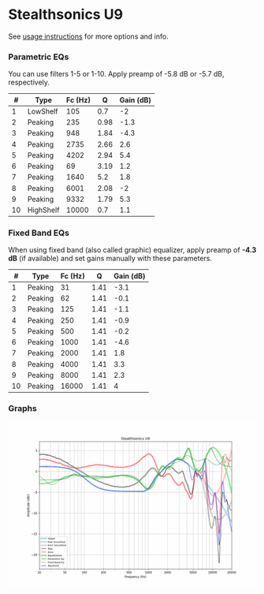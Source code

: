 # Stealthsonics U9
See [usage instructions](https://github.com/jaakkopasanen/AutoEq#usage) for more options and info.

### Parametric EQs
You can use filters 1-5 or 1-10. Apply preamp of -5.8 dB or -5.7 dB, respectively.

|   # | Type      |   Fc (Hz) |    Q |   Gain (dB) |
|-----|-----------|-----------|------|-------------|
|   1 | LowShelf  |       105 | 0.7  |        -2   |
|   2 | Peaking   |       235 | 0.98 |        -1.3 |
|   3 | Peaking   |       948 | 1.84 |        -4.3 |
|   4 | Peaking   |      2735 | 2.66 |         2.6 |
|   5 | Peaking   |      4202 | 2.94 |         5.4 |
|   6 | Peaking   |        69 | 3.19 |         1.2 |
|   7 | Peaking   |      1640 | 5.2  |         1.8 |
|   8 | Peaking   |      6001 | 2.08 |        -2   |
|   9 | Peaking   |      9332 | 1.79 |         5.3 |
|  10 | HighShelf |     10000 | 0.7  |         1.1 |

### Fixed Band EQs
When using fixed band (also called graphic) equalizer, apply preamp of **-4.3 dB** (if available) and set gains manually with these parameters.

|   # | Type    |   Fc (Hz) |    Q |   Gain (dB) |
|-----|---------|-----------|------|-------------|
|   1 | Peaking |        31 | 1.41 |        -3.1 |
|   2 | Peaking |        62 | 1.41 |        -0.1 |
|   3 | Peaking |       125 | 1.41 |        -1.1 |
|   4 | Peaking |       250 | 1.41 |        -0.9 |
|   5 | Peaking |       500 | 1.41 |        -0.2 |
|   6 | Peaking |      1000 | 1.41 |        -4.6 |
|   7 | Peaking |      2000 | 1.41 |         1.8 |
|   8 | Peaking |      4000 | 1.41 |         3.3 |
|   9 | Peaking |      8000 | 1.41 |         2.3 |
|  10 | Peaking |     16000 | 1.41 |         4   |

### Graphs
![](./Stealthsonics%20U9.png)
